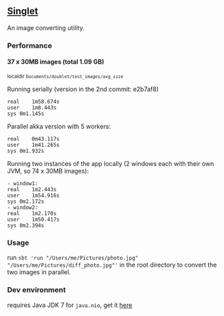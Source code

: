 ## [Singlet](https://en.wikipedia.org/wiki/Singlet_state)

An image converting utility.

### Performance

#### 37 x 30MB images (total 1.09 GB)
<sub>localdir `Documents/doublet/test_images/avg_size`</sub>

Running serially (version in the 2nd commit: e2b7af8)
```
real    1m58.674s
user    1m8.443s
sys 0m1.145s
```

Parallel akka version with 5 workers:
```
real    0m43.117s
user    1m41.265s
sys 0m1.932s
```

Running two instances of the app locally (2 windows each with their own JVM, so 74 x 30MB images):
```
- window1:
real    1m2.443s
user    1m54.916s
sys 0m2.172s
- window2:
real    1m2.170s
user    1m50.417s
sys 0m2.394s
```

### Usage

run `sbt 'run "/Users/me/Pictures/photo.jpg" "/Users/me/Pictures/diff_photo.jpg"'` in the root directory to convert the two images in parallel.

### Dev environment

requires Java JDK 7 for `java.nio`, get it [here](http://www.oracle.com/technetwork/java/javase/downloads/jdk7-downloads-1880260.html)
